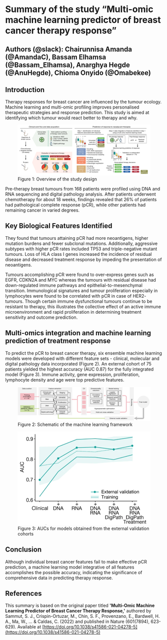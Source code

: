 # Summary of  the study “Multi-omic machine learning predictor of breast cancer therapy response”

## Authors (@slack): Chairunnisa Amanda (@AmandaC), Bassam Elhamsa (@Bassam_Elhamsa), Anarghya Hegde (@AnuHegde), Chioma Onyido (@Omabekee)

## Introduction
Therapy responses for breast cancer are influenced by the tumour ecology. Machine learning and multi-omic profiling improves personalised therapeutic strategies and response prediction. This study is aimed at identifying which tumour would react better to therapy and why. 


<figure>
  <img src="images/figure1.png" alt="Figure 1: Overview of the study design" width="800">
  <figcaption>Figure 1: Overview of the study design</figcaption>
</figure>


Pre-therapy breast tumours from 168 patients were profiled using DNA and RNA sequencing and digital pathology analysis. After patients underwent chemotherapy for about 18 weeks, findings revealed that 26% of patients had pathological complete response (pCR), while other patients had remaining cancer in varied degrees.

## Key Biological Features Identified
They found that tumours attaining pCR had more neoantigens, higher mutation burdens and fewer subclonal mutations. Additionally, aggressive subtypes with higher pCR rates included TP53 and triple-negative mutant tumours. Loss of HLA class I genes increased the incidence of residual disease and decreased treatment response by impeding the presentation of neoantigens.

Tumours accomplishing pCR were found to over-express genes such as EGFR, CDKN2A and MYC whereas the tumours with residual disease had down-regulated immune pathways and epithelial-to-mesenchymal transition. Immunological signatures and tumour proliferation especially in lymphocytes were found to be correlated with pCR in case of HER2- tumours. Though certain immune dysfunctional tumours continue to be resistant to therapy, this illustrates the collective effect of an active immune microenvironment and rapid proliferation in determining treatment sensitivity and outcome prediction.


## Multi-omics integration and machine learning prediction of treatment response
To predict the pCR to breast cancer therapy, six ensemble machine learning models were developed with different feature sets - clinical, molecular and digital pathology data incorporated (Figure 2). An external cohort of 75 patients yielded the highest accuracy (AUC 0.87) for the fully integrated model (Figure 3). Immune activity, gene expression, proliferation, lymphocyte density and age were top predictive features.

<figure>
  <img src="images/figure2.png" alt="Figure 2: Schematic of the machine learning framework" width="800">
  <figcaption>Figure 2: Schematic of the machine learning framework</figcaption>
</figure>


<figure>
  <img src="images/figure3.png" alt="Figure 3: AUCs for models obtained from the external validation cohorts" width="600">
  <figcaption>Figure 3: AUCs for models obtained from the external validation cohorts</figcaption>
</figure>


## Conclusion
Although individual breast cancer features fail to make effective pCR prediction, a machine learning model integrative of all features accomplishes the possible accuracy, indicating the significance of comprehensive data in predicting therapy response.

## References
This summary is based on the original paper titled **'Multi-Omic Machine Learning Predictor of Breast Cancer Therapy Response,'** authored by Sammut, S. J., Crispin-Ortuzar, M., Chin, S. F., Provenzano, E., Bardwell, H. A., Ma, W., ... & Caldas, C. (2022) and published in Nature (601(7894), 623-629). Available at [https://doi.org/10.1038/s41586-021-04278-5](https://doi.org/10.1038/s41586-021-04278-5)
